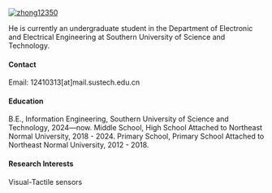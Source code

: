 

[![zhong12350](https://img.shields.io/badge/zhong12350-github-blue?logo=github)](https://zhong12350.github.io/)

He is currently an undergraduate student in the Department of Electronic and Electrical Engineering at Southern University of Science and Technology.

####  Contact

Email: 12410313[at]mail.sustech.edu.cn

#### Education
B.E., Information Engineering, Southern University of Science and Technology, 2024—now.
Middle School, High School Attached to Northeast Normal University, 2018 - 2024.
Primary School, Primary School Attached to Northeast Normal University, 2012 - 2018.


#### Research Interests
Visual-Tactile sensors

